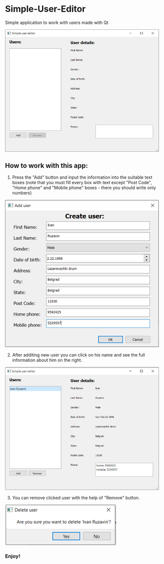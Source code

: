 # Simple-User-Editor
Simple application to work with users made with Qt

![Preview](empty_main.PNG)

## How to work with this app:

1) Press the "Add" button and input the information into the suitable text boxes (note that you must fill every box with text except "Post Code", "Home phone" and "Mobile phone" boxes - there you should write only numbers)

![Preview](add_user.PNG)

2) After additing new user you can click on his name and see the full information about him on the right.

![Preview](clicked_main.PNG)

3) You can remove clicked user with the help of "Remove" button.

![Preview](remove_user.PNG)

### Enjoy!
